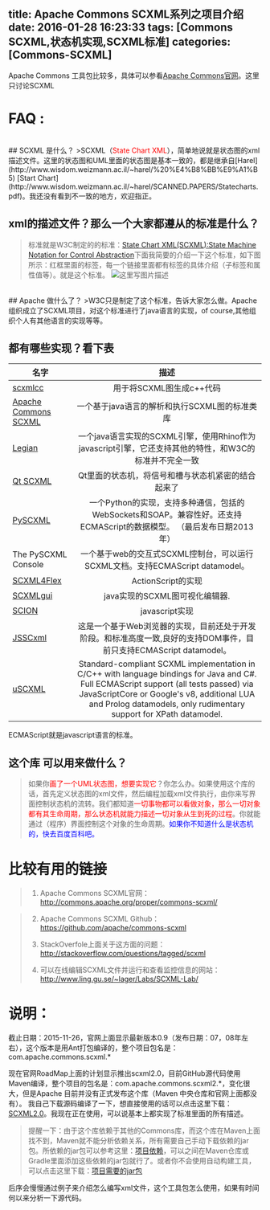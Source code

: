 title: Apache Commons SCXML系列之项目介绍
date: 2016-01-28 16:23:33
tags: [Commons SCXML,状态机实现,SCXML标准]
categories: [Commons-SCXML]
---


Apache Commons 工具包比较多，具体可以参看[Apache Commons官网](http://commons.apache.org/)。这里只讨论SCXML

# FAQ :
<br>
## SCXML 是什么？
>SCXML（<font color=red>State Chart XML</font>），简单地说就是状态图的xml描述文件。这里的状态图和UML里面的状态图是基本一致的，都是继承自[Harel](http://www.wisdom.weizmann.ac.il/~harel/%20%E4%B8%BB%E9%A1%B5) [Start Chart](http://www.wisdom.weizmann.ac.il/~harel/SCANNED.PAPERS/Statecharts.pdf)。我还没有看到不一致的地方，欢迎指正。

<!--more-->

## xml的描述文件？那么一个大家都遵从的标准是什么？
>标准就是W3C制定的的标准：[State Chart XML(SCXML):State Machine Notation for Control Abstraction](http://www.w3.org/TR/scxml/)下面我简要的介绍一下这个标准，如下图所示：红框里面的标签，每一个链接里面都有标签的具体介绍（子标签和属性值等）。就是这个标准。
![这里写图片描述](http://img.blog.csdn.net/20151126102750992)

</br>
## Apache 做什么了？
>W3C只是制定了这个标准，告诉大家怎么做。Apache组织成立了SCXML项目，对这个标准进行了java语言的实现，of course,其他组织个人有其他语言的实现等等。



## 都有哪些实现？看下表
| 名字 | 描述 |
| ------------- |:-------------:|
| [scxmlcc](https://github.com/jp-embedded/scxmlcc) | 用于将SCXML图生成c++代码 |
| [Apache Commons SCXML](http://commons.apache.org/proper/commons-scxml/) | 一个基于java语言的解析和执行SCXML图的标准类库 |
| [Legian](https://github.com/pelatimtt/Legian) | 一个java语言实现的SCXML引擎，使用Rhino作为javascript引擎，它还支持其他的特性，和W3C的标准并不完全一致|
|[Qt SCXML](http://qt.gitorious.org/qt-labs/scxml) | Qt里面的状态机，将信号和槽与状态机紧密的结合起来了 |
|[PySCXML](https://github.com/jroxendal/PySCXML) | 一个Python的实现，支持多种通信，包括的WebSockets和SOAP。兼容性好。还支持ECMAScript的数据模型。 （最后发布日期2013年） |
| The PySCXML Console | 一个基于web的交互式SCXML控制台，可以运行SCXML文档。支持ECMAScript datamodel。  |
| [SCXML4Flex](https://github.com/gdtiti/scxml4flex)  | ActionScript的实现 |
| [SCXMLgui](https://github.com/fmorbini/scxmlgui) |java实现的SCXML图可视化编辑器. |
| [SCION](https://github.com/jbeard4/SCION) | javascript实现 |
| [JSSCxml](https://github.com/Touffy/JSSCxml)| 这是一个基于Web浏览器的实现，目前还处于开发阶段。和标准高度一致,良好的支持DOM事件，目前只支持ECMAScript datamodel。 |
| [uSCXML](https://github.com/tklab-tud/uscxml) |Standard-compliant SCXML implementation in C/C++ with language bindings for Java and C#. Full ECMAScript support (all tests passed) via JavaScriptCore or Google's v8, additional LUA and Prolog datamodels, only rudimentary support for XPath datamodel.|

ECMAScript就是javascript语言的标准。


## 这个库 可以用来做什么？
>如果你<font color=red>画了一个UML状态图，想要实现它</font>？你怎么办。如果使用这个库的话，首先定义状态图的xml文件，然后编程加载xml文件执行，由你来写界面控制状态机的流转。我们都知道<font color=red>一切事物都可以看做对象，那么一切对象都有其生命周期，那么状态机就能力描述一切对象从生到死的过程</font>。你就能通过（程序）界面控制这个对象的生命周期。<font color=blue>如果你不知道什么是状态机的，快去百度百科吧。</font>

# 比较有用的链接

> 1. Apache Commons
    SCXML官网：http://commons.apache.org/proper/commons-scxml/

 >2. Apache Commons SCXML Github：https://github.com/apache/commons-scxml
 >
 >3. StackOverfole上面关于这方面的问题：http://stackoverflow.com/questions/tagged/scxml
 >
 >4. 可以在线编辑SCXML文件并运行和查看监控信息的网站：http://www.ling.gu.se/~lager/Labs/SCXML-Lab/

# 说明：
截止日期：2015-11-26，官网上面显示最新版本0.9（发布日期：07，08年左右），这个版本是用Ant打包编译的，整个项目包名是：com.apache.commons.scxml.*

现在官网RoadMap上面的计划显示推出scxml2.0，目前GitHub源代码使用Maven编译，整个项目的包名是：com.apache.commons.scxml2.*，变化很大，但是Apache 目前并没有正式发布这个库（Maven 中央仓库和官网上面都没有）。
我自己下载源码编译了一下，想直接使用的话可以点击这里下载：[SCXML2.0](http://pan.baidu.com/s/1nt90nLB)。我现在正在使用，可以说基本上都实现了标准里面的所有描述。
>提醒一下：由于这个库依赖于其他的Commons库，而这个库在Maven上面找不到，Maven就不能分析依赖关系，所有需要自己手动下载依赖的jar包。所依赖的jar包可以参考这里：[项目依赖](http://commons.apache.org/proper/commons-scxml/dependencies.html)，可以之间在Maven仓库或Gradle里面添加这些依赖的jar包就行了。或者你不会使用自动构建工具，可以点击这里下载：[项目需要的jar包](http://pan.baidu.com/s/1bnsjHWN)


后序会慢慢通过例子来介绍怎么编写xml文件，这个工具包怎么使用，如果有时间何以来分析一下源代码。
